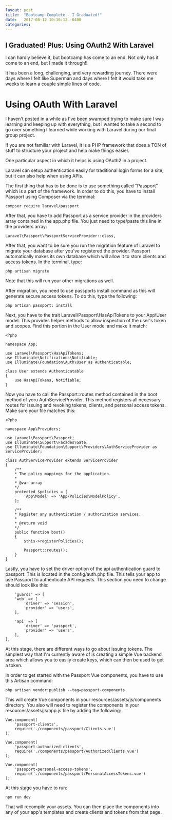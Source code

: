 ```yaml
---
layout: post
title:  "Bootcamp Complete - I Graduated!"
date:   2017-08-12 10:16:12 -0400
categories: 		
---
```

## I Graduated! Plus: Using OAuth2 With Laravel

I can hardly believe it, but bootcamp has come to an end. Not only has it come to an end, but I made it through!!

It has been a long, challenging, and very rewarding journey. There were days where I felt like Superman and days where I felt it would take me weeks to learn a couple simple lines of code.

# Using OAuth With Laravel

I haven't posted in a while as I've been swamped trying to make sure I was learning and keeping up with everything, but I wanted to take a second to go over something I learned while working with Laravel during our final group project.

If you are not familiar with Laravel, it is a PHP framework that does a TON of stuff to structure your project and help make things easier.

One particular aspect in which it helps is using OAuth2 in a project.

Laravel can setup authentication easily for traditional login forms for a site, but it can also help when using APIs.

The first thing that has to be done is to use something called "Passport" which is a part of the framework. In order to do this, you have to install Passport using Composer via the terminal:

    compser require laravel/passport

After that, you have to add Passport as a service provider in the providers array contained in the app.php file. You just need to type/paste this line in the providers array:

    Laravel\Passport\PassportServiceProvider::class,

After that, you want to be sure you run the migration feature of Laravel to migrate your database after you've registered the provider. Passport automatically makes its own database which will allow it to store clients and access tokens. In the terminal, type:

    php artisan migrate

Note that this will run your other migrations as well.

After migration, you need to use passports install command as this will generate secure access tokens. To do this, type the following:

    php artisan passport: install

Next, you have to the trait Laravel\Passport\HasApiTokens to your App\User model. This provides helper methods to allow inspection of the user's token and scopes. Find this portion in the User model and make it match:

    <?php

    namespace App;

    use Laravel\Passport\HasApiTokens;
    use Illuminate\Notifications\Notifiable;
    use Illuminate\Foundation\Auth\User as Authenticatable;

    class User extends Authenticatable
    {
        use HasApiTokens, Notifiable;
    }

Now you have to call the Passport::routes method contained in the boot method of yoru AuthServiceProvider. This method registers all necessary routes for issuing and revoking tokens, clients, and personal access tokens. Make sure your file matches this:

    <?php

    namespace App\Providers;

    use Laravel\Passport\Passport;
    use Illuminate\Support\Facades\Gate;
    use Illuminate\Foundation\Support\Providers\AuthServiceProvider as ServiceProvider;

    class AuthServiceProvider extends ServiceProvider
    {
        /**
        * The policy mappings for the application.
        *
        * @var array
        */
        protected $policies = [
            'App\Model' => 'App\Policies\ModelPolicy',
        ];

        /**
        * Register any authentication / authorization services.
        *
        * @return void
        */
        public function boot()
        {
            $this->registerPolicies();

            Passport::routes();
        }
    }


Lastly, you have to set the driver option of the api authentication guard to passport. This is located in the config/auth.php file. This tells your app to use Passport to authenticate API requests. This section you need to change should look like this:

        'guards' => [
        'web' => [
            'driver' => 'session',
            'provider' => 'users',
        ],

        'api' => [
            'driver' => 'passport',
            'provider' => 'users',
        ],
    ],

At this stage, there are different ways to go about issuing tokens. The simplest way that I'm currently aware of is creating a simple Vue backend area which allows you to easily create keys, which can then be used to get a token.

In order to get started with the Passport Vue components, you have to use this Artisan command:

    php artisan vendor:publish --tag=passport-components

This will create Vue components in your resources/assets/js/components directory. You also will need to register the components in your resources/assets/js/app.js file by adding the following:

    Vue.component(
        'passport-clients',
        require('./components/passport/Clients.vue')
    );

    Vue.component(
        'passport-authorized-clients',
        require('./components/passport/AuthorizedClients.vue')
    );

    Vue.component(
        'passport-personal-access-tokens',
        require('./components/passport/PersonalAccessTokens.vue')
    );

At this stage you have to run:

    npm run dev

That will recompile your assets. You can then place the components into any of your app's templates and create clients and tokens from that page.
